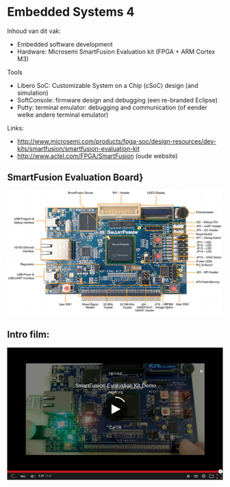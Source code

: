 # Embedded Systems 4

Inhoud van dit vak:
 * Embedded software development
 * Hardware: Microsemi SmartFusion Evaluation kit (FPGA + ARM Cortex M3)

Tools
 * Libero SoC: Customizable System on a Chip (cSoC) design (and simulation)
 * SoftConsole: firmware design and debugging (een re-branded Eclipse)
 * Putty: terminal emulator: debugging and communication (of eender welke andere terminal emulator)
 
Links:
 * http://www.microsemi.com/products/fpga-soc/design-resources/dev-kits/smartfusion/smartfusion-evaluation-kit
 * http://www.actel.com/FPGA/SmartFusion (oude website)

## SmartFusion Evaluation Board}

![SmartFusion Evaluation Board](/Labs/images/SmartFusion.jpeg?raw=true "SmartFusion Evaluation Board")

## Intro film: 

[![Intro film](/Labs/images/youtube.png?raw=true "Intro film")](http://www.youtube.com/watch?v=KY9eKF0llms)
